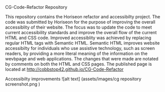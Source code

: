 CG-Code-Refactor Repository

This repository contains the Horiseon refactor and accessibilty project.  The code was submitted by Horiseon for the purpose of improving the overall accessiblity of their website.  The focus was to update the code to meet current accessibility standards and improve the overall flow of the current HTML and CSS code. Improved accessiblity was achieved by replacing regular HTML tags with Semantic HTML.  Semantic HTML improves website accessibilty for individuals who use assistive technology, such as screen readers, by providing a more literal meaning of the information on the wevbpage and web applications. The changes that were made are notated by comments on both the HTML and CSS pages.  The published page is located at http://cobbstop42.github.io/CG-Code-Refactor

Accessibilty improvements
![alt text] (assets/images/cg repository screenshot.png
)

